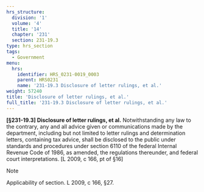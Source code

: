```yaml
---
hrs_structure:
  division: '1'
  volume: '4'
  title: '14'
  chapter: '231'
  section: 231-19.3
type: hrs_section
tags:
  - Government
menu:
  hrs:
    identifier: HRS_0231-0019_0003
    parent: HRS0231
    name: '231-19.3 Disclosure of letter rulings, et al.'
weight: 57240
title: 'Disclosure of letter rulings, et al.'
full_title: '231-19.3 Disclosure of letter rulings, et al.'
---
```

**[§231-19.3] Disclosure of letter rulings, et al.** Notwithstanding any law to the contrary, any and all advice given or communications made by the department, including but not limited to letter rulings and determination letters, containing tax advice, shall be disclosed to the public under standards and procedures under section 6110 of the federal Internal Revenue Code of 1986, as amended, the regulations thereunder, and federal court interpretations. [L 2009, c 166, pt of §16]

Note

Applicability of section. L 2009, c 166, §27.